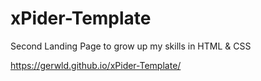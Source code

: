 # xPider-Template
Second Landing Page to grow up my skills in HTML &amp; CSS

https://gerwld.github.io/xPider-Template/
